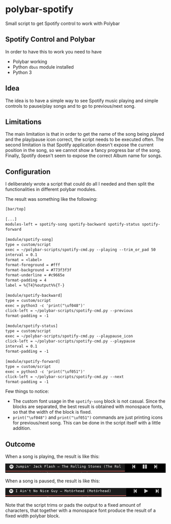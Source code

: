 # polybar-spotify
Small script to get Spotify control to work with Polybar

## Spotify Control and Polybar

In order to have this to work you need to have

* Polybar working
* Python `dbus` module installed
* Python 3

## Idea

The idea is to have a simple way to see Spotify music playing and simple controls to pause/play
songs and to go to previous/next song.

## Limitations

The main limitation is that in order to get the name of the song being played and the play/pause
icon correct, the script needs to be executed often.
The second limitation is that Spotify application doesn't expose the current position in the song,
so we cannot show a fancy progress bar of the song.
Finally, Spotify doesn't seem to expose the correct Album name for songs.

## Configuration

I deliberately wrote a script that could do all I needed and then split the functionalities in
different polybar modules.

The result was something like the following:

```
[bar/top]

[...]
modules-left = spotify-song spotify-backward spotify-status spotify-forward

[module/spotify-song]
type = custom/script
exec = ~/polybar-scripts/spotify-cmd.py --playing --trim_or_pad 50
interval = 0.1
format = <label>
format-foreground = #fff
format-background = #773f3f3f
format-underline = #c9665e
format-padding = 4
label = %{T4}%output%%{T-}

[module/spotify-backward]
type = custom/script
exec = python3 -c 'print("\uf048")'
click-left = ~/polybar-scripts/spotify-cmd.py --previous
format-padding = -1

[module/spotify-status]
type = custom/script
exec = ~/polybar-scripts/spotify-cmd.py --playpause_icon
click-left = ~/polybar-scripts/spotify-cmd.py --playpause
interval = 0.1
format-padding = -1

[module/spotify-forward]
type = custom/script
exec = python3 -c 'print("\uf051")'
click-left = ~/polybar-scripts/spotify-cmd.py --next
format-padding = -1
```

Few things to notice:

* The custom font usage in the `spotify-song` block is not casual. Since the blocks are separated,
  the best result is obtained with monospace fonts, so that the width of the block is fixed.
* `print("\uf048")` and `print("\uf051")` commands are just printing icons for previous/next song.
  This can be done in the script itself with a little addition.

## Outcome

When a song is playing, the result is like this:

![Playing](playing.png)

When a song is paused, the result is like this:

![Paused](paused.png)

Note that the script trims or pads the output to a fixed amount of characters, that together with a
monospace font produce the result of a fixed width polybar block.
